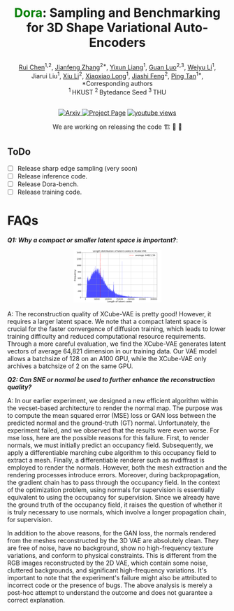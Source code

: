  # <p align="center"> <font color=#008000>Dora</font>: Sampling and Benchmarking for 3D Shape Variational Auto-Encoders </p>

 <!-- #####  <p align="center"> [Rui Chen](https://aruichen.github.io/), [Jianfeng Zhang*](http://jeff95.me/), [Yixun Liang](https://yixunliang.github.io/), [Guan Luo](https://logan0601.github.io/), [Weiyu Li](https://weiyuli.xyz/), Jiarui Liu</p> -->
<p align="center">
  <a href="https://aruichen.github.io/">Rui Chen</a><sup>1,2</sup>, 
  <a href="http://jeff95.me/">Jianfeng Zhang</a><sup>2*</sup>, 
  <a href="https://yixunliang.github.io/">Yixun Liang</a><sup>1</sup>, 
  <a href="https://logan0601.github.io/">Guan Luo</a><sup>2,3</sup>, 
  <a href="https://weiyuli.xyz/">Weiyu Li</a><sup>1</sup>, 
  <br>
  Jiarui Liu<sup>1</sup>,
  <a href="https://lixiulive.com/">Xiu Li</a><sup>2</sup>,
  <a href="https://www.xxlong.site/">Xiaoxiao Long</a><sup>1</sup>,
  <a href="https://scholar.google.com.sg/citations?user=Q8iay0gAAAAJ&hl=en">Jiashi Feng</a><sup>2</sup>,
  <a href="https://ece.hkust.edu.hk/pingtan">Ping Tan</a><sup>1*</sup>,
  <br>
  *Corresponding authors
  <br>
    <sup>1 </sup>HKUST
  <sup>2 </sup>Bytedance Seed
  <sup>3 </sup>THU
</p>
 
<p align="center">
  <br>
    <a href="https://arxiv.org/pdf/2412.17808">
      <img src='https://img.shields.io/badge/Arxiv-PDF-green?style=for-the-badge&logo=adobeacrobatreader&logoWidth=20&logoColor=white&labelColor=66cc00&color=94DD15' alt='Arxiv'>
    </a>
    <a href='https://aruichen.github.io/Dora/'>
      <img src='https://img.shields.io/badge/Dora-Page-orange?style=for-the-badge&logo=Google%20chrome&logoColor=white&labelColor=D35400' alt='Project Page'></a>
    <a href="https://youtu.be/6evNqk0b-bQ"><img alt="youtube views" title="Subscribe to my YouTube channel" src="https://img.shields.io/youtube/views/6evNqk0b-bQ?logo=youtube&labelColor=ce4630&style=for-the-badge"/></a>
</p>

<p align="center"> We are working on releasing the code 🏗️ 🚧 🔨</p>

## ToDo

- [ ] Release sharp edge sampling (very soon)
- [ ] Release inference code.
- [ ] Release Dora-bench.
- [ ] Release training code.

# FAQs

***Q1: Why a compact or smaller latent space is important?***:
<p align="center">
  <img width="40%" src="assets/latent_length_xcube_.png"/>
</p>
A: The reconstruction quality of XCube-VAE is pretty good! However, it requires a larger latent space. We note that a compact latent space is crucial for the faster convergence of diffusion training, which leads to lower training difficulty and reduced computational resource requirements.
Through a more careful evaluation, we find the XCube-VAE generates latent vectors of average 64,821 dimension in our training data. Our VAE model allows a batchsize of 128 on an A100 GPU, while the XCube-VAE only archives a batchsize of 2 on the same GPU.


***Q2: Can SNE or normal be used to further enhance the reconstruction quality?***

A: In our earlier experiment, we designed a new efficient algorithm within the vecset-based architecture to render the normal map. The purpose was to compute the mean squared error (MSE) loss or GAN loss between the predicted normal and the ground-truth (GT) normal. Unfortunately, the experiment failed, and we observed that the results were even worse. For mse loss, here are the possible reasons for this failure. First, to render normals, we must initially predict an occupancy field. Subsequently, we apply a differentiable marching cube algorithm to this occupancy field to extract a mesh. Finally, a differentiable renderer such as nvdiffrast is employed to render the normals. However, both the mesh extraction and the rendering processes introduce errors. Moreover, during backpropagation, the gradient chain has to pass through the occupancy field. In the context of the optimization problem, using normals for supervision is essentially equivalent to using the occupancy for supervision. Since we already have the ground truth of the occupancy field, it raises the question of whether it is truly necessary to use normals, which involve a longer propagation chain, for supervision. 

In addition to the above reasons, for the GAN loss, the normals rendered from the meshes reconstructed by the 3D VAE are absolutely clean. They are free of noise, have no background, show no high-frequency texture variations, and conform to physical constraints. This is different from the RGB images reconstructed by the 2D VAE, which contain some noise, cluttered backgrounds, and significant high-frequency variations. It's important to note that the experiment's failure might also be attributed to incorrect code or the presence of bugs. The above analysis is merely a post-hoc attempt to understand the outcome and does not guarantee a correct explanation.